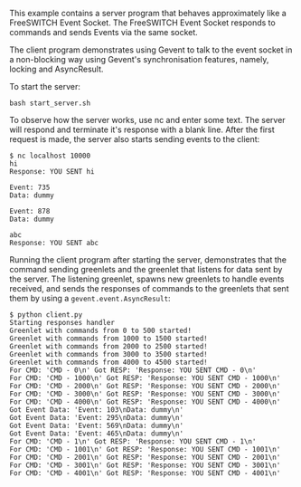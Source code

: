 This example contains a server program that behaves approximately like
a FreeSWITCH Event Socket. The FreeSWITCH Event Socket responds to
commands and sends Events via the same socket.

The client program demonstrates using Gevent to talk to the event
socket in a non-blocking way using Gevent's synchronisation features,
namely, locking and AsyncResult.

To start the server:

```
bash start_server.sh
```

To observe how the server works, use nc and enter some text. The
server will respond and terminate it's response with a blank
line. After the first request is made, the server also starts sending
events to the client:

```
$ nc localhost 10000
hi
Response: YOU SENT hi

Event: 735
Data: dummy

Event: 878
Data: dummy

abc
Response: YOU SENT abc
```

Running the client program after starting the server, demonstrates
that the command sending greenlets and the greenlet that listens for
data sent by the server. The listening greenlet, spawns new greenlets
to handle events received, and sends the responses of commands to the
greenlets that sent them by using a `gevent.event.AsyncResult`:

```
$ python client.py 
Starting responses handler
Greenlet with commands from 0 to 500 started!
Greenlet with commands from 1000 to 1500 started!
Greenlet with commands from 2000 to 2500 started!
Greenlet with commands from 3000 to 3500 started!
Greenlet with commands from 4000 to 4500 started!
For CMD: 'CMD - 0\n' Got RESP: 'Response: YOU SENT CMD - 0\n'
For CMD: 'CMD - 1000\n' Got RESP: 'Response: YOU SENT CMD - 1000\n'
For CMD: 'CMD - 2000\n' Got RESP: 'Response: YOU SENT CMD - 2000\n'
For CMD: 'CMD - 3000\n' Got RESP: 'Response: YOU SENT CMD - 3000\n'
For CMD: 'CMD - 4000\n' Got RESP: 'Response: YOU SENT CMD - 4000\n'
Got Event Data: 'Event: 103\nData: dummy\n'
Got Event Data: 'Event: 295\nData: dummy\n'
Got Event Data: 'Event: 569\nData: dummy\n'
Got Event Data: 'Event: 465\nData: dummy\n'
For CMD: 'CMD - 1\n' Got RESP: 'Response: YOU SENT CMD - 1\n'
For CMD: 'CMD - 1001\n' Got RESP: 'Response: YOU SENT CMD - 1001\n'
For CMD: 'CMD - 2001\n' Got RESP: 'Response: YOU SENT CMD - 2001\n'
For CMD: 'CMD - 3001\n' Got RESP: 'Response: YOU SENT CMD - 3001\n'
For CMD: 'CMD - 4001\n' Got RESP: 'Response: YOU SENT CMD - 4001\n'
```
